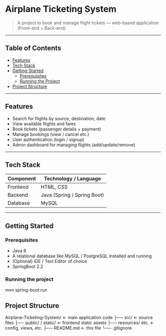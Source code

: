 # Airplane Ticketing System

> A project to book and manage flight tickets — web-based application (Front-end + Back-end)  

---

## Table of Contents

- [Features](#features)  
- [Tech Stack](#tech-stack)  
- [Getting Started](#getting-started)  
  - [Prerequisites](#prerequisites)  
  - [Running the Project](#running-the-project)  
- [Project Structure](#project-structure)  

---

## Features

- Search for flights by source, destination, date  
- View available flights and fares  
- Book tickets (passenger details + payment)  
- Manage bookings (view / cancel etc.)  
- User authentication (login / signup)  
- Admin dashboard for managing flights (add/update/remove)  

---

## Tech Stack

| Component        | Technology / Language        |
|------------------|-------------------------------|
| Frontend         | HTML, CSS |
| Backend          | Java (Spring / Spring Boot) |
| Database         | MySQL        |              

---

## Getting Started

### Prerequisites

- Java 8  
- A relational database like MySQL / PostgreSQL installed and running  
- (Optional) IDE / Text Editor of choice  
- SpringBoot 2.2

### Running the project


mvn spring-boot:run

## Project Structure

Airplane-Ticketing-System/      ← main application code
├──  src/                    ← source files
├──  public/ / static/       ← frontend static assets
├──  resources/ etc.         ← config, views, etc.
├── README.md                ← this file
└── .gitignore

